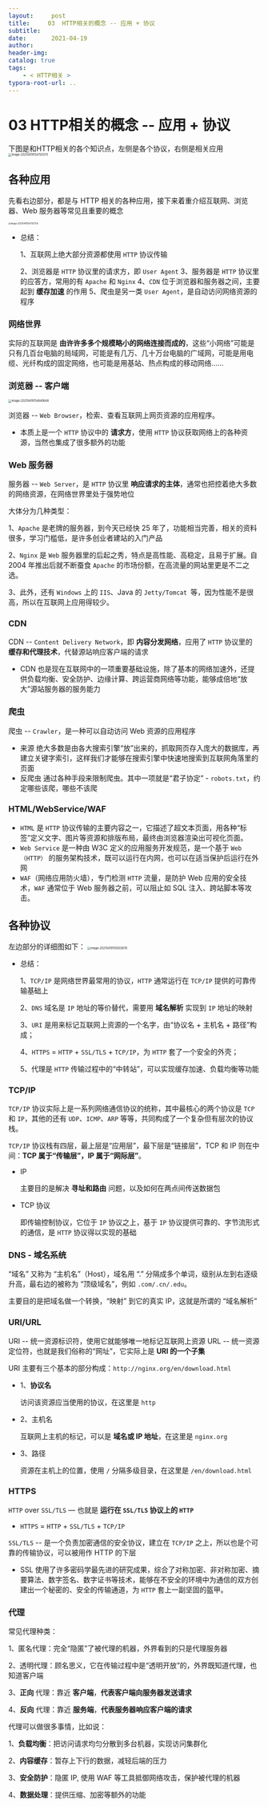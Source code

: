 ```yaml
---
layout:     post
title:     03  HTTP相关的概念 -- 应用 + 协议
subtitle:  
date:       2021-04-19
author:     
header-img: 
catalog: true
tags:
    - < HTTP相关 >
typora-root-url: ..
---
```



# 03  HTTP相关的概念 -- 应用 + 协议

下图是和HTTP相关的各个知识点，左侧是各个协议，右侧是相关应用
<img src="/../img/assets_2019/image-20210419154703570.png" alt="image-20210419154703570" style="zoom:40%;" />

## 各种应用
先看右边部分，都是与 HTTP 相关的各种应用，接下来着重介绍互联网、浏览器、Web 服务器等常见且重要的概念

<img src="/../img/assets_2019/image-20210419154750754.png" alt="image-20210419154750754" style="zoom:30%;" />

- 总结：

    1、互联网上绝大部分资源都使用 `HTTP` 协议传输

    2、浏览器是 `HTTP` 协议里的请求方，即 `User Agent`
    3、服务器是 `HTTP` 协议里的应答方，常用的有 `Apache` 和 `Nginx`
    4、`CDN` 位于浏览器和服务器之间，主要起到 **缓存加速** 的作用
    5、爬虫是另一类 `User Agent`，是自动访问网络资源的程序

### 网络世界
实际的互联网是 **由许许多多个规模略小的网络连接而成的**，这些“小网络”可能是只有几百台电脑的局域网，可能是有几万、几十万台电脑的广域网，可能是用电缆、光纤构成的固定网络，也可能是用基站、热点构成的移动网络……

### 浏览器 -- 客户端
<img src="/../img/assets_2019/image-20210419154840648.png" alt="image-20210419154840648" style="zoom:40%;" />

浏览器 -- `Web Browser`，检索、查看互联网上网页资源的应用程序。

-   本质上是一个 `HTTP` 协议中的 **请求方**，使用 `HTTP` 协议获取网络上的各种资源，当然也集成了很多额外的功能


### Web 服务器
服务器 -- `Web Server`，是 `HTTP` 协议里 **响应请求的主体**，通常也把控着绝大多数的网络资源，在网络世界里处于强势地位

大体分为几种类型：

1、`Apache` 是老牌的服务器，到今天已经快 25 年了，功能相当完善，相关的资料很多，学习门槛低，是许多创业者建站的入门产品

2、`Nginx` 是 `Web` 服务器里的后起之秀，特点是高性能、高稳定，且易于扩展。自 2004 年推出后就不断蚕食 `Apache` 的市场份额，在高流量的网站里更是不二之选。

3、此外，还有 `Windows` 上的 `IIS`、Java 的 `Jetty/Tomcat `等，因为性能不是很高，所以在互联网上应用得较少。

### CDN
CDN -- `Content Delivery Network`，即 **内容分发网络**，应用了 `HTTP` 协议里的 **缓存和代理技术**，代替源站响应客户端的请求
-   CDN 也是现在互联网中的一项重要基础设施，除了基本的网络加速外，还提供负载均衡、安全防护、边缘计算、跨运营商网络等功能，能够成倍地“放大”源站服务器的服务能力

### 爬虫
爬虫 -- `Crawler`，是一种可以自动访问 Web 资源的应用程序

-   来源
绝大多数是由各大搜索引擎“放”出来的，抓取网页存入庞大的数据库，再建立关键字索引，这样我们才能够在搜索引擎中快速地搜索到互联网角落里的页面
-   反爬虫
通过各种手段来限制爬虫。其中一项就是“君子协定” - `robots.txt`，约定哪些该爬，哪些不该爬

### HTML/WebService/WAF
-   `HTML` 是 `HTTP` 协议传输的主要内容之一，它描述了超文本页面，用各种“标签”定义文字、图片等资源和排版布局，最终由浏览器渲染出可视化页面。
-   `Web Service` 是一种由 W3C 定义的应用服务开发规范，是一个基于 `Web（HTTP）` 的服务架构技术，既可以运行在内网，也可以在适当保护后运行在外网
-   `WAF`（网络应用防火墙），专门检测 `HTTP` 流量，是防护 Web 应用的安全技术，`WAF` 通常位于 Web 服务器之前，可以阻止如 SQL 注入、跨站脚本等攻击。


## 各种协议
左边部分的详细图如下：
<img src="/../img/assets_2019/image-20210419155002676.png" alt="image-20210419155002676" style="zoom:40%;" />

- 总结：

    1、`TCP/IP` 是网络世界最常用的协议，`HTTP` 通常运行在 `TCP/IP` 提供的可靠传输基础上

    2、`DNS` 域名是 `IP` 地址的等价替代，需要用 **域名解析** 实现到 `IP` 地址的映射

    3、`URI` 是用来标记互联网上资源的一个名字，由“协议名 + 主机名 + 路径”构成；

    4、`HTTPS` = `HTTP` + `SSL/TLS` + `TCP/IP`，为 `HTTP` 套了一个安全的外壳；

    5、代理是 `HTTP` 传输过程中的“中转站”，可以实现缓存加速、负载均衡等功能

### TCP/IP
`TCP/IP` 协议实际上是一系列网络通信协议的统称，其中最核心的两个协议是 `TCP` 和 `IP`，其他的还有 `UDP`、`ICMP`、`ARP` 等等，共同构成了一个复杂但有层次的协议栈。

`TCP/IP` 协议栈有四层，最上层是“应用层”，最下层是“链接层”，TCP 和 IP 则在中间：**TCP 属于“传输层”，IP 属于“网际层”**。

- IP

    主要目的是解决 **寻址和路由** 问题，以及如何在两点间传送数据包

- TCP 协议

    即传输控制协议，它位于 `IP` 协议之上，基于 `IP` 协议提供可靠的、字节流形式的通信，是 `HTTP` 协议得以实现的基础

### DNS - 域名系统
“域名” 又称为 “主机名”（Host），域名用 “.” 分隔成多个单词，级别从左到右逐级升高，最右边的被称为 “顶级域名”，例如 `.com/.cn/.edu`。

主要目的是把域名做一个转换，“映射” 到它的真实 IP，这就是所谓的 “域名解析”

### URI/URL
URI -- 统一资源标识符，使用它就能够唯一地标记互联网上资源
URL -- 统一资源定位符，也就是我们俗称的“网址”，它实际上是 **URI 的一个子集**

URI 主要有三个基本的部分构成：`http://nginx.org/en/download.html`

- 1、**协议名**

    访问该资源应当使用的协议，在这里是 `http`

- 2、主机名

    互联网上主机的标记，可以是 **域名或 IP 地址**，在这里是 `nginx.org`

- 3、路径

    资源在主机上的位置，使用 `/` 分隔多级目录，在这里是 `/en/download.html`

### HTTPS
`HTTP` over `SSL/TLS` — 也就是 **运行在 `SSL/TLS` 协议上的 `HTTP`**

-   `HTTPS`  = `HTTP` + `SSL/TLS` + `TCP/IP`

`SSL/TLS` -- 是一个负责加密通信的安全协议，建立在 `TCP/IP` 之上，所以也是个可靠的传输协议，可以被用作 HTTP 的下层

-   SSL 使用了许多密码学最先进的研究成果，综合了对称加密、非对称加密、摘要算法、数字签名、数字证书等技术，能够在不安全的环境中为通信的双方创建出一个秘密的、安全的传输通道，为 `HTTP` 套上一副坚固的盔甲。

### 代理
常见代理种类：

1、匿名代理：完全“隐匿”了被代理的机器，外界看到的只是代理服务器

2、透明代理：顾名思义，它在传输过程中是“透明开放”的，外界既知道代理，也知道客户端

3、**正向** 代理：靠近 **客户端**，**代表客户端向服务器发送请求**

4、**反向** 代理：靠近 **服务端**，**代表服务器响应客户端的请求**

代理可以做很多事情，比如说：

1、**负载均衡**：把访问请求均匀分散到多台机器，实现访问集群化

2、**内容缓存**：暂存上下行的数据，减轻后端的压力

3、**安全防护**：隐匿 IP, 使用 WAF 等工具抵御网络攻击，保护被代理的机器

4、**数据处理**：提供压缩、加密等额外的功能

